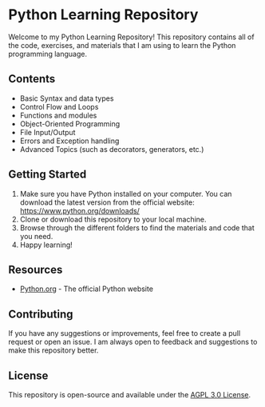 # Python Learning Repository

Welcome to my Python Learning Repository! This repository contains all of the code, exercises, and materials that I am using to learn the Python programming language.

## Contents

- Basic Syntax and data types
- Control Flow and Loops
- Functions and modules
- Object-Oriented Programming
- File Input/Output
- Errors and Exception handling
- Advanced Topics (such as decorators, generators, etc.)

## Getting Started

1. Make sure you have Python installed on your computer. You can download the latest version from the official website: https://www.python.org/downloads/
2. Clone or download this repository to your local machine.
3. Browse through the different folders to find the materials and code that you need.
4. Happy learning!

## Resources

- [Python.org](https://www.python.org/) - The official Python website

## Contributing

If you have any suggestions or improvements, feel free to create a pull request or open an issue. I am always open to feedback and suggestions to make this repository better.

## License

This repository is open-source and available under the [AGPL 3.0 License](LICENSE.md).
